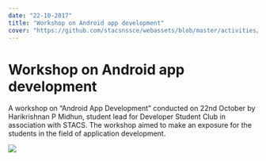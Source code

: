 ```yaml
---
date: "22-10-2017"
title: "Workshop on Android app development"
cover: "https://github.com/stacsnssce/webassets/blob/master/activities/Page-6-Image-13.jpg?raw=true"
---
```

# Workshop on Android app development

A workshop on “Android App Development” conducted on 22nd October by Harikrishnan P Midhun, student lead for Developer Student Club in association with STACS. The workshop aimed to make an exposure for the students in the field of application development.

![](https://user-images.githubusercontent.com/47708978/88656875-9d6a3a80-d0ee-11ea-8faf-afd89111ae7c.jpg)

